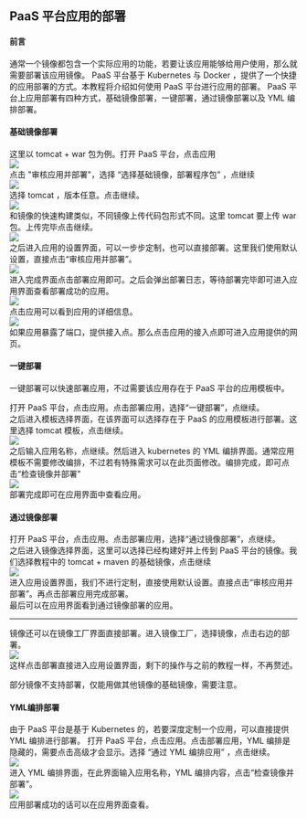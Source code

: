 ## PaaS 平台应用的部署
#### 前言
通常一个镜像都包含一个实际应用的功能，若要让该应用能够给用户使用，那么就需要部署该应用镜像。 PaaS 平台基于 Kubernetes 与 Docker ，提供了一个快捷的应用部署的方式。本教程将介绍如何使用 PaaS 平台进行应用的部署。
PaaS 平台上应用部署有四种方式，基础镜像部署，一键部署，通过镜像部署以及 YML 编排部署。     
#### 基础镜像部署
这里以 tomcat + war 包为例。打开 PaaS 平台，点击应用           
![](../../images/PaaS_11.PNG)      
点击 "审核应用并部署"，选择 “选择基础镜像，部署程序包” ，点继续        
![](../../images/PaaS_12.PNG)      
选择 tomcat ，版本任意。点击继续。     
![](../../images/PaaS_13.PNG)       
和镜像的快速构建类似，不同镜像上传代码包形式不同。这里 tomcat 要上传 war 包。上传完毕点击继续。      
![](../../images/PaaS_14.PNG)     
之后进入应用的设置界面，可以一步步定制，也可以直接部署。这里我们使用默认设置，直接点击“审核应用并部署”。    
![](../../images/PaaS_15.PNG)    
进入完成界面点击部署应用即可。之后会弹出部署日志，等待部署完毕即可进入应用界面查看部署成功的应用。    
![](../../images/PaaS_16.PNG)    
点击应用可以看到应用的详细信息。   
![](../../images/PaaS_17.PNG)   
如果应用暴露了端口，提供接入点。那么点击应用的接入点即可进入应用提供的网页。   

#### 一键部署
一键部署可以快速部署应用，不过需要该应用存在于 PaaS 平台的应用模板中。      

打开 PaaS 平台，点击应用。点击部署应用，选择“一键部署”，点继续。      
之后进入模板选择界面，在该界面可以选择存在于 PaaS 的应用模板进行部署。这里选择 tomcat 模板，点击继续。        
![](../../images/PaaS_18.PNG)       
之后输入应用名称，点继续。然后进入 kubernetes 的 YML 编排界面。通常应用模板不需要修改编排，不过若有特殊需求可以在此页面修改。编排完成，即可点击“检查镜像并部署”              
![](../../images/PaaS_19.PNG)                      
部署完成即可在应用界面中查看应用。     

#### 通过镜像部署
打开 PaaS 平台，点击应用。点击部署应用，选择“通过镜像部署”，点继续。       
之后进入镜像选择界面，这里可以选择已经构建好并上传到 PaaS 平台的镜像。我们选择教程中的 tomcat + maven 的基础镜像，点击继续              
![](../../images/PaaS_20.PNG)          
进入应用设置界面，我们不进行定制，直接使用默认设置。直接点击“审核应用并部署”。再点击部署应用完成部署。                
最后可以在应用界面看到通过镜像部署的应用。            

--- 
镜像还可以在镜像工厂界面直接部署。进入镜像工厂，选择镜像，点击右边的部署。     
![](../../images/PaaS_21.PNG)             
这样点击部署直接进入应用设置界面，剩下的操作与之前的教程一样，不再赘述。             
        
部分镜像不支持部署，仅能用做其他镜像的基础镜像，需要注意。

#### YML编排部署
由于 PaaS 平台是基于 Kubernetes 的，若要深度定制一个应用，可以直接提供 YML 编排进行部署。
打开 PaaS 平台，点击应用。点击部署应用，YML 编排是隐藏的，需要点击高级才会显示。选择 “通过 YML 编排应用” ，点击继续。               
![](../../images/PaaS_22.PNG)        
进入 YML 编排界面，在此界面输入应用名称，YML 编排内容，点击“检查镜像并部署”。       
![](../../images/PaaS_23.PNG)         
应用部署成功的话可以在应用界面查看。      
